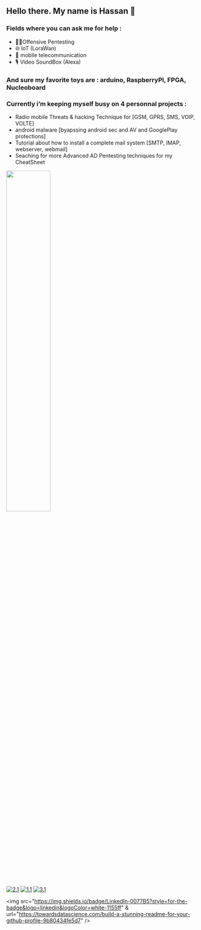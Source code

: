 ## Hello there. My name is Hassan 👋

### Fields where you can ask me for help :
- 🐱‍💻Offensive Pentesting 
- 🌐 IoT (LoraWan)
- 📡 mobile telecommunication
- 🎙️ Video SoundBox (Alexa)  
    
### And sure my favorite toys are : arduino, RaspberryPI, FPGA, Nucleoboard

### Currently i’m keeping myself busy on 4 personnal projects : 
- Radio mobile Threats & hacking Technique for [GSM, GPRS, SMS, VOIP, VOLTE] 
- android malware [byapssing android sec and AV and GooglePlay protections]
- Tutorial about how to install a complete mail system [SMTP, IMAP, webserver, webmail]
- Seaching for more Advanced AD Pentesting techniques for my CheatSheet

</div> <img src="https://github-readme-streak-stats.herokuapp.com/?user=HackGrey&theme=dark" width="48%" >

<!-- Actual text -->
[![2.1]][2]  [![1.1]][1]  [![3.1]][3]
<!-- Icons -->
[1.1]: https://img.shields.io/badge/Instagram-E4405F?style=for-the-badge&logo=instagram&logoColor=white
[2.1]: https://img.shields.io/badge/LinkedIn-0077B5?style=for-the-badge&logo=linkedin&logoColor=white
[3.1]: https://img.shields.io/badge/LinkedIn-0077B5?style=for-the-badge&logo=linkedin&logoColor=white
<!-- Links to your social media accounts -->
[1]: https://www.instagram.com/mic.tec/
[2]: https://www.linkedin.com/in/hassan-profile/
[3]: https://www.scribd.com/user/282548159/HackGrey


<img src="https://img.shields.io/badge/LinkedIn-0077B5?style=for-the-badge&logo=linkedin&logoColor=white-1155ff" & url="https://towardsdatascience.com/build-a-stunning-readme-for-your-github-profile-9b80434fe5d7" /></a>

